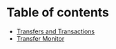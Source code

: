 # Table of contents

* [Transfers and Transactions](README.md)
* [Transfer Monitor](transfer-monitor.md)
